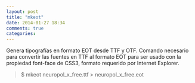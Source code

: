 ```yaml
---
layout: post
title: "mkeot"
date: 2014-01-27 18:34
comments: true
categories: 
---
```

Genera tipografías en formato EOT desde TTF y OTF. Comando necesario para convertir las fuentes en TTF al formato EOT para ser usado con la propiedad font-face de CSS3, formato requerido por Internet Explorer.

>$ mkeot neuropol_x_free.ttf > neuropol_x_free.eot 

